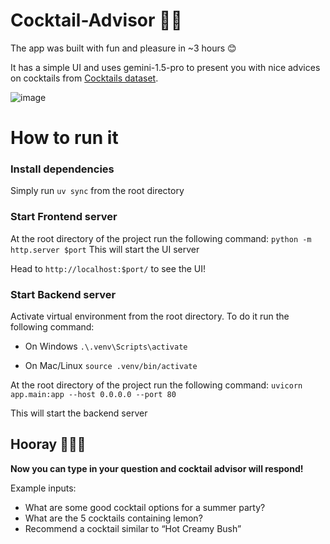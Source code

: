 # Cocktail-Advisor 👨‍💼
The app was built with fun and pleasure in ~3 hours 😊

It has a simple UI and uses gemini-1.5-pro to present you with nice advices on cocktails from [Cocktails dataset](https://www.kaggle.com/datasets/aadyasingh55/cocktails). 

![image](https://github.com/user-attachments/assets/7d047998-274b-4f0f-b63e-389ed832dc6e)

# How to run it

### Install dependencies

Simply run `uv sync` from the root directory

### Start Frontend server

At the root directory of the project run the following command:
`python -m http.server $port`
This will start the UI server

Head to `http://localhost:$port/` to see the UI!

### Start Backend server 

Activate virtual environment from the root directory. To do it run the following command:

- On Windows
`.\.venv\Scripts\activate`

- On Mac/Linux
`source .venv/bin/activate`

At the root directory of the project run the following command:
`uvicorn app.main:app --host 0.0.0.0 --port 80`

This will start the backend server 

## Hooray 🎉🎉🎉
**Now you can type in your question and cocktail advisor will respond!**

Example inputs:
- What are some good cocktail options for a summer party?
- What are the 5 cocktails containing lemon?
- Recommend a cocktail similar to “Hot Creamy Bush”
